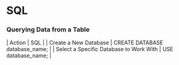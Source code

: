 # SQL

### Querying Data from a Table

| Action | SQL |
| Create a New Database | CREATE DATABASE database_name; |
| Select a Specific Database to Work With | USE database_name; |


